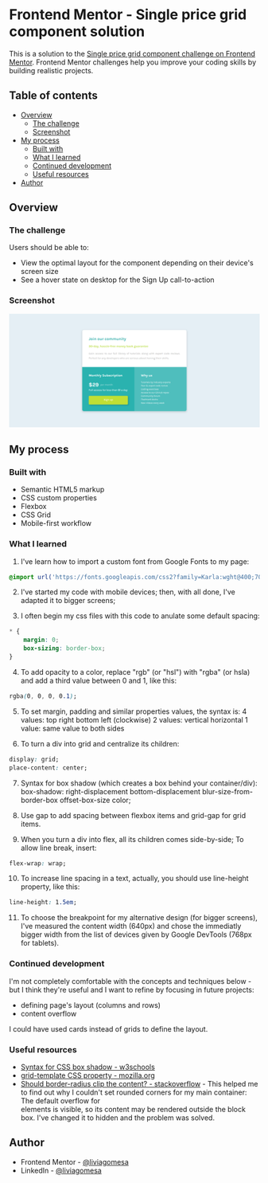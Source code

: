 # Frontend Mentor - Single price grid component solution

This is a solution to the [Single price grid component challenge on Frontend Mentor](https://www.frontendmentor.io/challenges/single-price-grid-component-5ce41129d0ff452fec5abbbc). Frontend Mentor challenges help you improve your coding skills by building realistic projects. 

## Table of contents

- [Overview](#overview)
  - [The challenge](#the-challenge)
  - [Screenshot](#screenshot)
- [My process](#my-process)
  - [Built with](#built-with)
  - [What I learned](#what-i-learned)
  - [Continued development](#continued-development)
  - [Useful resources](#useful-resources)
- [Author](#author)

## Overview

### The challenge

Users should be able to:

- View the optimal layout for the component depending on their device's screen size
- See a hover state on desktop for the Sign Up call-to-action

### Screenshot

![](./screenshot.png)

## My process

### Built with

- Semantic HTML5 markup
- CSS custom properties
- Flexbox
- CSS Grid
- Mobile-first workflow

### What I learned

1. I've learn how to import a custom font from Google Fonts to my page:
```css
@import url('https://fonts.googleapis.com/css2?family=Karla:wght@400;700&display=swap');
```

2. I've started my code with mobile devices; then, with all done, I've adapted it to bigger screens;

3. I often begin my css files with this code to anulate some default spacing:
```css
* {
    margin: 0;
    box-sizing: border-box;
}
```

4. To add opacity to a color, replace "rgb" (or "hsl") with "rgba" (or hsla) and add a third value between 0 and 1, like this:
```css
rgba(0, 0, 0, 0.1);
```

5. To set margin, padding and similar properties values, the syntax is:
4 values: top right bottom left (clockwise)
2 values: vertical horizontal
1 value: same value to both sides

6. To turn a div into grid and centralize its children:
```css
display: grid;
place-content: center;
```

7. Syntax for box shadow (which creates a box behind your container/div):
box-shadow: right-displacement bottom-displacement blur-size-from-border-box offset-box-size color;

8. Use gap to add spacing between flexbox items and grid-gap for grid items.

9. When you turn a div into flex, all its children comes side-by-side; To allow line break, insert:
```css
flex-wrap: wrap;
```

10. To increase line spacing in a text, actually, you should use line-height property, like this:
```css
line-height: 1.5em;
```

11. To choose the breakpoint for my alternative design (for bigger screens), I've measured the content width (640px) and chose the immediatly bigger width from the list of devices given by Google DevTools (768px for tablets).

### Continued development

I'm not completely comfortable with the concepts and techniques below - but I think they're useful and I want to refine by focusing in future projects:
- defining page's layout (columns and rows)
- content overflow

I could have used cards instead of grids to define the layout.

### Useful resources

- [Syntax for CSS box shadow - w3schools](https://www.w3schools.com/css/css3_shadows_box.asp)
- [grid-template CSS property - mozilla.org](https://developer.mozilla.org/en-US/docs/Web/CSS/grid-template)
- [Should border-radius clip the content? - stackoverflow](https://stackoverflow.com/questions/8582176/should-border-radius-clip-the-content) - This helped me to find out why I couldn't set rounded corners for my main container: The default overflow for <div> elements is visible, so its content may be rendered outside the block box. I've changed it to hidden and the problem was solved.

## Author

- Frontend Mentor - [@liviagomesa](https://www.frontendmentor.io/profile/liviagomesa)
- LinkedIn - [@liviagomesa](https://www.linkedin.com/in/liviagomesa/)
